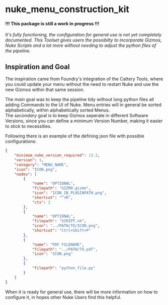 # nuke_menu_construction_kit

#### !!! This package is still a work in progress !!!

*It's fully functioning, the configuration for general use is not yet completely documented.
This Toolset gives users the possibilty to incorporate Gizmos, Nuke Scripts and a lot more without needing to adjust the python files of the pipeline.*

## Inspiration and Goal
The inspiration came from Foundry's integration of the Cattery Tools, where you could update your menu without the need to restart Nuke and use the new Gizmos within that same session.  

The *main* goal was to keep the pipeline tidy without long python files all adding Commands to the UI of Nuke. Menu entries will in general be sorted alphabetically, within alphabetically sorted Menus.  
The *secondary* goal is to keep Gizmos seperate in different Software Versions, since you can define a minimum Version Number, making it easier to stick to necessities.

Following there is an example of the defining json file with possible configurations:
```json
{
    "minimum_nuke_version_required": 13.2,
    "version": 1,
    "category": "MENU_NAME",
    "icon": "ICON.png",
    "nodes": [
        {
            "name": "OPTIONAL",
            "filepath": "GIZMO.gizmo",
            "icon": "ICON_IN_PLUGINPATH.png",
            "shortcut": "^+R",
            "ctx": 2
        },
        {
            "name": "OPTIONAL",
            "filepath": "SCRIPT.nk",
            "icon": "../PATH/TO/ICON.png",
            "shortcut": "Ctrl+Shift+P"
        },
        {
            "name": "PDF FILENAME",
            "filepath": "../PATH/TO.pdf",
            "icon": "ICON.png"
        },
        {
            "filepath": "python_file.py"
        }
    ]
}
```

When it is ready for general use, there will be more information on how to configure it, in hopes other Nuke Users find this helpful.
